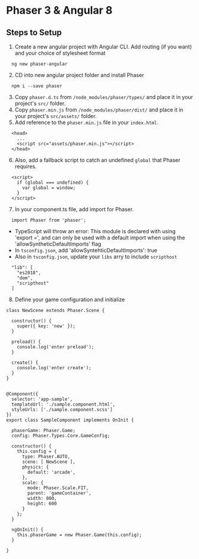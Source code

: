 # Phaser 3 & Angular 8

## Steps to Setup
1. Create a new angular project with Angular CLI. Add routing (if you want) and your choice of stylesheet format
```
  ng new phaser-angular
```

2. CD into new angular project folder and install Phaser
```
  npm i --save phaser
```

3. Copy `phaser.d.ts` from `/node_modules/phaser/types/` and place it in your project's `src/` folder.  
4. Copy `phaser.min.js` from `/node_modules/phaser/dist/` and place it in your project's `src/assets/` folder.
5. Add reference to the `phaser.min.js` file in your `index.html`.
```
  <head>
    ...
    <script src="assets/phaser.min.js"></script>
  </head>
```

6. Also, add a fallback script to catch an undefined `global` that Phaser requires.
```
  <script>
    if (global === undefined) {
      var global = window;
    }
  </script>
```

7. In your component.ts file, add import for Phaser.
```
  import Phaser from 'phaser';
```
* TypeScript will throw an error: This module is declared with using 'export =', and can only be used with a default import when using the 'allowSyntheticDefaultImports' flag
* In `tsconfig.json`, add 'allowSyntehticDefaultImports': true
* Also in `tsconfig.json`, update your `libs` arry to include `scripthost`
```
  "lib": [
    "es2018",
    "dom",
    "scripthost"
  ]
```

8. Define your game configuration and initialize
```
class NewScene extends Phaser.Scene {

  constructor() {
    super({ key: 'new' });
  }

  preload() {
    console.log('enter preload');
  }

  create() {
    console.log('enter create');
  }
}


@Component({
  selector: 'app-sample',
  templateUrl: './sample.component.html',
  styleUrls: ['./sample.component.scss']
})
export class SampleComponent implements OnInit {

  phaserGame: Phaser.Game;
  config: Phaser.Types.Core.GameConfig;

  constructor() {
    this.config = {
      type: Phaser.AUTO,
      scene: [ NewScene ],
      physics: {
        default: 'arcade',
      },
      scale: {
        mode: Phaser.Scale.FIT,
        parent: 'gameContainer',
        width: 800,
        height: 600
      }
    };
  }

  ngOnInit() {
    this.phaserGame = new Phaser.Game(this.config);
  }

}

```